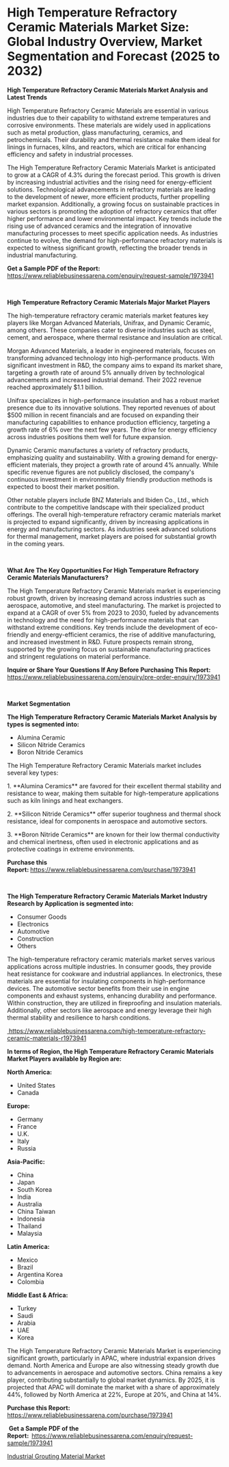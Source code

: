 <p><h1>High Temperature Refractory Ceramic Materials Market Size: Global Industry Overview, Market Segmentation and Forecast (2025 to 2032)</h1></p><p><strong>High Temperature Refractory Ceramic Materials Market Analysis and Latest Trends</strong></p>
<p><p>High Temperature Refractory Ceramic Materials are essential in various industries due to their capability to withstand extreme temperatures and corrosive environments. These materials are widely used in applications such as metal production, glass manufacturing, ceramics, and petrochemicals. Their durability and thermal resistance make them ideal for linings in furnaces, kilns, and reactors, which are critical for enhancing efficiency and safety in industrial processes.</p><p>The High Temperature Refractory Ceramic Materials Market is anticipated to grow at a CAGR of 4.3% during the forecast period. This growth is driven by increasing industrial activities and the rising need for energy-efficient solutions. Technological advancements in refractory materials are leading to the development of newer, more efficient products, further propelling market expansion. Additionally, a growing focus on sustainable practices in various sectors is promoting the adoption of refractory ceramics that offer higher performance and lower environmental impact. Key trends include the rising use of advanced ceramics and the integration of innovative manufacturing processes to meet specific application needs. As industries continue to evolve, the demand for high-performance refractory materials is expected to witness significant growth, reflecting the broader trends in industrial manufacturing.</p></p>
<p><strong>Get a Sample PDF of the Report:&nbsp;</strong> <a href="https://www.reliablebusinessarena.com/enquiry/request-sample/1973941?utm_campaign=1420&utm_medium=2&utm_source=Github&utm_content=ia&utm_term=04022025&utm_id=high-temperature-refractory-ceramic-materials">https://www.reliablebusinessarena.com/enquiry/request-sample/1973941</a></p>
<p>&nbsp;</p>
<p><strong>High Temperature Refractory Ceramic Materials Major Market Players</strong></p>
<p><p>The high-temperature refractory ceramic materials market features key players like Morgan Advanced Materials, Unifrax, and Dynamic Ceramic, among others. These companies cater to diverse industries such as steel, cement, and aerospace, where thermal resistance and insulation are critical.</p><p>Morgan Advanced Materials, a leader in engineered materials, focuses on transforming advanced technology into high-performance products. With significant investment in R&D, the company aims to expand its market share, targeting a growth rate of around 5% annually driven by technological advancements and increased industrial demand. Their 2022 revenue reached approximately $1.1 billion.</p><p>Unifrax specializes in high-performance insulation and has a robust market presence due to its innovative solutions. They reported revenues of about $500 million in recent financials and are focused on expanding their manufacturing capabilities to enhance production efficiency, targeting a growth rate of 6% over the next few years. The drive for energy efficiency across industries positions them well for future expansion.</p><p>Dynamic Ceramic manufactures a variety of refractory products, emphasizing quality and sustainability. With a growing demand for energy-efficient materials, they project a growth rate of around 4% annually. While specific revenue figures are not publicly disclosed, the company's continuous investment in environmentally friendly production methods is expected to boost their market position.</p><p>Other notable players include BNZ Materials and Ibiden Co., Ltd., which contribute to the competitive landscape with their specialized product offerings. The overall high-temperature refractory ceramic materials market is projected to expand significantly, driven by increasing applications in energy and manufacturing sectors. As industries seek advanced solutions for thermal management, market players are poised for substantial growth in the coming years.</p></p>
<p>&nbsp;</p>
<p><strong>What Are The Key Opportunities For High Temperature Refractory Ceramic Materials Manufacturers?</strong></p>
<p><p>The High Temperature Refractory Ceramic Materials market is experiencing robust growth, driven by increasing demand across industries such as aerospace, automotive, and steel manufacturing. The market is projected to expand at a CAGR of over 5% from 2023 to 2030, fueled by advancements in technology and the need for high-performance materials that can withstand extreme conditions. Key trends include the development of eco-friendly and energy-efficient ceramics, the rise of additive manufacturing, and increased investment in R&D. Future prospects remain strong, supported by the growing focus on sustainable manufacturing practices and stringent regulations on material performance.</p></p>
<p><strong>Inquire or Share Your Questions If Any Before Purchasing This Report:</strong> <a href="https://www.reliablebusinessarena.com/enquiry/pre-order-enquiry/1973941?utm_campaign=1420&utm_medium=2&utm_source=Github&utm_content=ia&utm_term=04022025&utm_id=high-temperature-refractory-ceramic-materials">https://www.reliablebusinessarena.com/enquiry/pre-order-enquiry/1973941</a></p>
<p>&nbsp;</p>
<p><strong>Market Segmentation</strong></p>
<p><strong>The High Temperature Refractory Ceramic Materials Market Analysis by types is segmented into:</strong></p>
<p><ul><li>Alumina Ceramic</li><li>Silicon Nitride Ceramics</li><li>Boron Nitride Ceramics</li></ul></p>
<p><p>The High Temperature Refractory Ceramic Materials market includes several key types: </p><p>1. **Alumina Ceramics** are favored for their excellent thermal stability and resistance to wear, making them suitable for high-temperature applications such as kiln linings and heat exchangers.</p><p>2. **Silicon Nitride Ceramics** offer superior toughness and thermal shock resistance, ideal for components in aerospace and automotive sectors.</p><p>3. **Boron Nitride Ceramics** are known for their low thermal conductivity and chemical inertness, often used in electronic applications and as protective coatings in extreme environments.</p></p>
<p><strong>Purchase this Report:&nbsp;</strong><a href="https://www.reliablebusinessarena.com/purchase/1973941?utm_campaign=1420&utm_medium=2&utm_source=Github&utm_content=ia&utm_term=04022025&utm_id=high-temperature-refractory-ceramic-materials">https://www.reliablebusinessarena.com/purchase/1973941</a></p>
<p>&nbsp;</p>
<p><strong>The High Temperature Refractory Ceramic Materials Market Industry Research by Application is segmented into:</strong></p>
<p><ul><li>Consumer Goods</li><li>Electronics</li><li>Automotive</li><li>Construction</li><li>Others</li></ul></p>
<p><p>The high-temperature refractory ceramic materials market serves various applications across multiple industries. In consumer goods, they provide heat resistance for cookware and industrial appliances. In electronics, these materials are essential for insulating components in high-performance devices. The automotive sector benefits from their use in engine components and exhaust systems, enhancing durability and performance. Within construction, they are utilized in fireproofing and insulation materials. Additionally, other sectors like aerospace and energy leverage their high thermal stability and resilience to harsh conditions.</p></p>
<p><a href="https://www.reliablebusinessarena.com/high-temperature-refractory-ceramic-materials-r1973941?utm_campaign=1420&utm_medium=2&utm_source=Github&utm_content=ia&utm_term=04022025&utm_id=high-temperature-refractory-ceramic-materials">&nbsp;https://www.reliablebusinessarena.com/high-temperature-refractory-ceramic-materials-r1973941</a></p>
<p><strong>In terms of Region, the High Temperature Refractory Ceramic Materials Market Players available by Region are:</strong></p>
<p>
    <p> <strong> North America: </strong>
        <ul>
            <li>United States</li>
            <li>Canada</li>
        </ul>
        </p> 
    <p> <strong> Europe: </strong>
        <ul>
            <li>Germany</li>
            <li>France</li>
            <li>U.K.</li>
            <li>Italy</li>
            <li>Russia</li>
        </ul>
        </p> 
    <p> <strong> Asia-Pacific: </strong>
        <ul>
            <li>China</li>
            <li>Japan</li>
            <li>South Korea</li>
            <li>India</li>
            <li>Australia</li>
            <li>China Taiwan</li>
            <li>Indonesia</li>
            <li>Thailand</li>
            <li>Malaysia</li>
        </ul>
        </p> 
    <p> <strong> Latin America: </strong>
        <ul>
            <li>Mexico</li>
            <li>Brazil</li>
            <li>Argentina Korea</li>
            <li>Colombia</li>
        </ul>
        </p> 
    <p> <strong> Middle East & Africa: </strong>
        <ul>
            <li>Turkey</li>
            <li>Saudi</li>
            <li>Arabia</li>
            <li>UAE</li>
            <li>Korea</li>
        </ul>
    </p>
    </p>
<p><p>The High Temperature Refractory Ceramic Materials Market is experiencing significant growth, particularly in APAC, where industrial expansion drives demand. North America and Europe are also witnessing steady growth due to advancements in aerospace and automotive sectors. China remains a key player, contributing substantially to global market dynamics. By 2025, it is projected that APAC will dominate the market with a share of approximately 44%, followed by North America at 22%, Europe at 20%, and China at 14%.</p></p>
<p><strong>Purchase this Report: </strong><a href="https://www.reliablebusinessarena.com/purchase/1973941?utm_campaign=1420&utm_medium=2&utm_source=Github&utm_content=ia&utm_term=04022025&utm_id=high-temperature-refractory-ceramic-materials">https://www.reliablebusinessarena.com/purchase/1973941</a></p>
<p>&nbsp;<strong>Get a Sample PDF of the Report:&nbsp;&nbsp;</strong><a href="https://www.reliablebusinessarena.com/enquiry/request-sample/1973941?utm_campaign=1420&utm_medium=2&utm_source=Github&utm_content=ia&utm_term=04022025&utm_id=high-temperature-refractory-ceramic-materials">https://www.reliablebusinessarena.com/enquiry/request-sample/1973941</a></p>
<p><strong></strong></p>
<p><p><a href="https://github.com/willjis/Market-Research-Report-List-1/blob/main/industrial-grouting-material-market.md?utm_campaign=1420&utm_medium=2&utm_source=Github&utm_content=ia&utm_term=04022025&utm_id=high-temperature-refractory-ceramic-materials">Industrial Grouting Material Market</a></p></p>